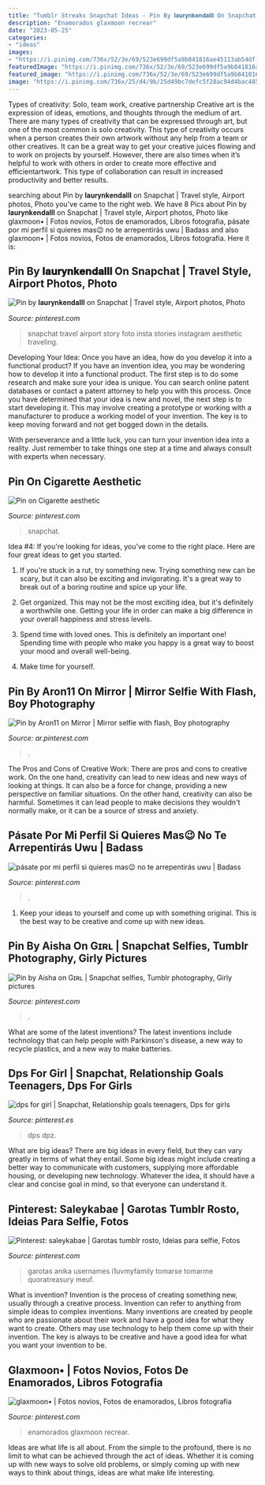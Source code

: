 ```yaml
---
title: "Tumblr Streaks Snapchat Ideas - Pin By 𝐥𝐚𝐮𝐫𝐲𝐧𝐤𝐞𝐧𝐝𝐚𝐥𝐥𝐥 On Snapchat"
description: "Enamorados glaxmoon recrear"
date: "2023-05-25"
categories:
- "ideas"
images:
- "https://i.pinimg.com/736x/52/3e/69/523e699df5a9b841816ae45113ab54df--snapchat-filters-selfie-ideas.jpg"
featuredImage: "https://i.pinimg.com/736x/52/3e/69/523e699df5a9b841816ae45113ab54df--snapchat-filters-selfie-ideas.jpg"
featured_image: "https://i.pinimg.com/736x/52/3e/69/523e699df5a9b841816ae45113ab54df--snapchat-filters-selfie-ideas.jpg"
image: "https://i.pinimg.com/736x/25/d4/9b/25d49bc7defc5f28ac94d4bac48575a7.jpg"
---
```



Types of creativity: Solo, team work, creative partnership
Creative art is the expression of ideas, emotions, and thoughts through the medium of art. There are many types of creativity that can be expressed through art, but one of the most common is solo creativity. This type of creativity occurs when a person creates their own artwork without any help from a team or other creatives. It can be a great way to get your creative juices flowing and to work on projects by yourself. However, there are also times when it’s helpful to work with others in order to create more effective and efficientartwork. This type of collaboration can result in increased productivity and better results.

	

		
searching about Pin by 𝐥𝐚𝐮𝐫𝐲𝐧𝐤𝐞𝐧𝐝𝐚𝐥𝐥𝐥 on Snapchat | Travel style, Airport photos, Photo you've came to the right web. We have 8 Pics about Pin by 𝐥𝐚𝐮𝐫𝐲𝐧𝐤𝐞𝐧𝐝𝐚𝐥𝐥𝐥 on Snapchat | Travel style, Airport photos, Photo like glaxmoon• | Fotos novios, Fotos de enamorados, Libros fotografia, pásate por mi perfil si quieres mas😉 no te arrepentirás uwu | Badass and also glaxmoon• | Fotos novios, Fotos de enamorados, Libros fotografia. Here it is:
		
    
## Pin By 𝐥𝐚𝐮𝐫𝐲𝐧𝐤𝐞𝐧𝐝𝐚𝐥𝐥𝐥 On Snapchat | Travel Style, Airport Photos, Photo

<img loading=lazy src="https://i.pinimg.com/736x/58/5d/28/585d28ff41aab962aa6baf872f753ca0.jpg" onerror="this.onerror=null;this.src='https://tse1.mm.bing.net/th?id=OIP.7XG2U08IT7-0tHS0rxzgxQHaLR&amp;pid=15.1';" alt="Pin by 𝐥𝐚𝐮𝐫𝐲𝐧𝐤𝐞𝐧𝐝𝐚𝐥𝐥𝐥 on Snapchat | Travel style, Airport photos, Photo">

_Source: pinterest.com_

>snapchat travel airport story foto insta stories instagram aesthetic traveling. 

	

Developing Your Idea: Once you have an idea, how do you develop it into a functional product?
If you have an invention idea, you may be wondering how to develop it into a functional product. The first step is to do some research and make sure your idea is unique. You can search online patent databases or contact a patent attorney to help you with this process.
Once you have determined that your idea is new and novel, the next step is to start developing it. This may involve creating a prototype or working with a manufacturer to produce a working model of your invention. The key is to keep moving forward and not get bogged down in the details.

With perseverance and a little luck, you can turn your invention idea into a reality. Just remember to take things one step at a time and always consult with experts when necessary.

    
## Pin On Cigarette Aesthetic

<img loading=lazy src="https://i.pinimg.com/736x/e7/e4/70/e7e470689712014bfa9985ac3a0e2517.jpg" onerror="this.onerror=null;this.src='https://tse2.mm.bing.net/th?id=OIP.CDUAxFFDcjpKStIaiI1sugHaJ3&amp;pid=15.1';" alt="Pin on Cigarette aesthetic">

_Source: pinterest.com_

>snapchat. 

	

Idea #4:
If you're looking for ideas, you've come to the right place. Here are four great ideas to get you started.
1. If you're stuck in a rut, try something new. Trying something new can be scary, but it can also be exciting and invigorating. It's a great way to break out of a boring routine and spice up your life.

2. Get organized. This may not be the most exciting idea, but it's definitely a worthwhile one. Getting your life in order can make a big difference in your overall happiness and stress levels.

3. Spend time with loved ones. This is definitely an important one! Spending time with people who make you happy is a great way to boost your mood and overall well-being.

4. Make time for yourself.

    
## Pin By Aron11 On Mirror | Mirror Selfie With Flash, Boy Photography

<img loading=lazy src="https://i.pinimg.com/736x/9d/13/2b/9d132b738929813bf24c1c7b706e6356.jpg" onerror="this.onerror=null;this.src='https://tse3.mm.bing.net/th?id=OIP.jj5TEqLNei28K5x1UXL9xQHaNL&amp;pid=15.1';" alt="Pin by Aron11 on Mirror | Mirror selfie with flash, Boy photography">

_Source: ar.pinterest.com_

>. 

	

The Pros and Cons of Creative Work:
There are pros and cons to creative work. On the one hand, creativity can lead to new ideas and new ways of looking at things. It can also be a force for change, providing a new perspective on familiar situations. On the other hand, creativity can also be harmful. Sometimes it can lead people to make decisions they wouldn't normally make, or it can be a source of stress and anxiety.

    
## Pásate Por Mi Perfil Si Quieres Mas😉 No Te Arrepentirás Uwu | Badass

<img loading=lazy src="https://i.pinimg.com/736x/25/d4/9b/25d49bc7defc5f28ac94d4bac48575a7.jpg" onerror="this.onerror=null;this.src='https://tse3.mm.bing.net/th?id=OIP.4G6r7B3Si4P4sJZ1dDWqhwHaKS&amp;pid=15.1';" alt="pásate por mi perfil si quieres mas😉 no te arrepentirás uwu | Badass">

_Source: pinterest.com_

>. 

	

1. Keep your ideas to yourself and come up with something original. This is the best way to be creative and come up with new ideas.

    
## Pin By Aisha On Gɪʀʟ | Snapchat Selfies, Tumblr Photography, Girly Pictures

<img loading=lazy src="https://i.pinimg.com/736x/39/7e/2a/397e2a54843cac695888d91aad4a7b91.jpg" onerror="this.onerror=null;this.src='https://tse4.mm.bing.net/th?id=OIP.0RmuImKE_OnzpErgQ3cw2gHaNL&amp;pid=15.1';" alt="Pin by Aisha on Gɪʀʟ | Snapchat selfies, Tumblr photography, Girly pictures">

_Source: pinterest.com_

>. 

	

What are some of the latest inventions?
The latest inventions include technology that can help people with Parkinson's disease, a new way to recycle plastics, and a new way to make batteries.

    
## Dps For Girl | Snapchat, Relationship Goals Teenagers, Dps For Girls

<img loading=lazy src="https://i.pinimg.com/736x/17/48/17/174817256ac140e11b2034ac20ca718d.jpg" onerror="this.onerror=null;this.src='https://tse2.mm.bing.net/th?id=OIP.avRfCyCXuKp489NCwzU1BgHaNK&amp;pid=15.1';" alt="dps for girl | Snapchat, Relationship goals teenagers, Dps for girls">

_Source: pinterest.es_

>dps dpz. 

	

What are big ideas?
There are big ideas in every field, but they can vary greatly in terms of what they entail. Some big ideas might include creating a better way to communicate with customers, supplying more affordable housing, or developing new technology. Whatever the idea, it should have a clear and concise goal in mind, so that everyone can understand it.

    
## Pinterest: Saleykabae | Garotas Tumblr Rosto, Ideias Para Selfie, Fotos

<img loading=lazy src="https://i.pinimg.com/736x/52/3e/69/523e699df5a9b841816ae45113ab54df--snapchat-filters-selfie-ideas.jpg" onerror="this.onerror=null;this.src='https://tse2.mm.bing.net/th?id=OIP.sO1h907rPojonRBZhMUtMAHaNJ&amp;pid=15.1';" alt="Pinterest: saleykabae | Garotas tumblr rosto, Ideias para selfie, Fotos">

_Source: pinterest.com_

>garotas anika usernames i1uvmyfamily tomarse tomarme quoratreasury meuf. 

	

What is invention?
Invention is the process of creating something new, usually through a creative process. Invention can refer to anything from simple ideas to complex inventions. Many inventions are created by people who are passionate about their work and have a good idea for what they want to create. Others may use technology to help them come up with their invention. The key is always to be creative and have a good idea for what you want your invention to be.

    
## Glaxmoon• | Fotos Novios, Fotos De Enamorados, Libros Fotografia

<img loading=lazy src="https://i.pinimg.com/736x/d0/5d/47/d05d47b4032a84c794de6e5a3b2508e4.jpg" onerror="this.onerror=null;this.src='https://tse3.mm.bing.net/th?id=OIP.dD93aZiE4Ncn4pvBkcJg_AHaNI&amp;pid=15.1';" alt="glaxmoon• | Fotos novios, Fotos de enamorados, Libros fotografia">

_Source: pinterest.com_

>enamorados glaxmoon recrear. 

	

Ideas are what life is all about. From the simple to the profound, there is no limit to what can be achieved through the act of ideas. Whether it is coming up with new ways to solve old problems, or simply coming up with new ways to think about things, ideas are what make life interesting.


